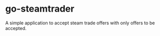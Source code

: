 # go-steamtrader
A simple application to accept steam trade offers with only offers to be accepted.

